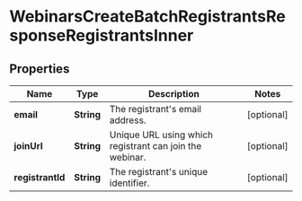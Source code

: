 

# WebinarsCreateBatchRegistrantsResponseRegistrantsInner


## Properties

| Name | Type | Description | Notes |
|------------ | ------------- | ------------- | -------------|
|**email** | **String** | The registrant&#39;s email address. |  [optional] |
|**joinUrl** | **String** | Unique URL using which registrant can join the webinar. |  [optional] |
|**registrantId** | **String** | The registrant&#39;s unique identifier. |  [optional] |




